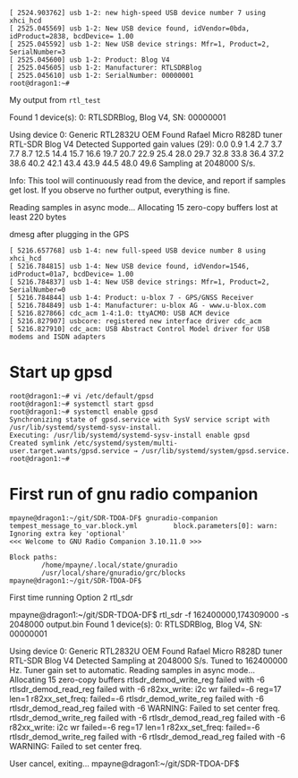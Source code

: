 
```
[ 2524.903762] usb 1-2: new high-speed USB device number 7 using xhci_hcd
[ 2525.045569] usb 1-2: New USB device found, idVendor=0bda, idProduct=2838, bcdDevice= 1.00
[ 2525.045592] usb 1-2: New USB device strings: Mfr=1, Product=2, SerialNumber=3
[ 2525.045600] usb 1-2: Product: Blog V4
[ 2525.045605] usb 1-2: Manufacturer: RTLSDRBlog
[ 2525.045610] usb 1-2: SerialNumber: 00000001
root@dragon1:~# 
```

My output from `rtl_test`

Found 1 device(s):
  0:  RTLSDRBlog, Blog V4, SN: 00000001

Using device 0: Generic RTL2832U OEM
Found Rafael Micro R828D tuner
RTL-SDR Blog V4 Detected
Supported gain values (29): 0.0 0.9 1.4 2.7 3.7 7.7 8.7 12.5 14.4 15.7 16.6 19.7 20.7 22.9 25.4 28.0 29.7 32.8 33.8 36.4 37.2 38.6 40.2 42.1 43.4 43.9 44.5 48.0 49.6 
Sampling at 2048000 S/s.

Info: This tool will continuously read from the device, and report if
samples get lost. If you observe no further output, everything is fine.

Reading samples in async mode...
Allocating 15 zero-copy buffers
lost at least 220 bytes


dmesg after plugging in the GPS

```
[ 5216.657768] usb 1-4: new full-speed USB device number 8 using xhci_hcd
[ 5216.784815] usb 1-4: New USB device found, idVendor=1546, idProduct=01a7, bcdDevice= 1.00
[ 5216.784837] usb 1-4: New USB device strings: Mfr=1, Product=2, SerialNumber=0
[ 5216.784844] usb 1-4: Product: u-blox 7 - GPS/GNSS Receiver
[ 5216.784849] usb 1-4: Manufacturer: u-blox AG - www.u-blox.com
[ 5216.827866] cdc_acm 1-4:1.0: ttyACM0: USB ACM device
[ 5216.827907] usbcore: registered new interface driver cdc_acm
[ 5216.827910] cdc_acm: USB Abstract Control Model driver for USB modems and ISDN adapters
```


# Start up gpsd

```
root@dragon1:~# vi /etc/default/gpsd 
root@dragon1:~# systemctl start gpsd
root@dragon1:~# systemctl enable gpsd
Synchronizing state of gpsd.service with SysV service script with /usr/lib/systemd/systemd-sysv-install.
Executing: /usr/lib/systemd/systemd-sysv-install enable gpsd
Created symlink /etc/systemd/system/multi-user.target.wants/gpsd.service → /usr/lib/systemd/system/gpsd.service.
root@dragon1:~# 
```

# First run of gnu radio companion

```
mpayne@dragon1:~/git/SDR-TDOA-DF$ gnuradio-companion 
tempest_message_to_var.block.yml         block.parameters[0]: warn: Ignoring extra key 'optional'
<<< Welcome to GNU Radio Companion 3.10.11.0 >>>

Block paths:
        /home/mpayne/.local/state/gnuradio
        /usr/local/share/gnuradio/grc/blocks
mpayne@dragon1:~/git/SDR-TDOA-DF$ 
```

First time running Option 2 rtl_sdr

mpayne@dragon1:~/git/SDR-TDOA-DF$ rtl_sdr -f 162400000,174309000 -s 2048000 output.bin
Found 1 device(s):
  0:  RTLSDRBlog, Blog V4, SN: 00000001

Using device 0: Generic RTL2832U OEM
Found Rafael Micro R828D tuner
RTL-SDR Blog V4 Detected
Sampling at 2048000 S/s.
Tuned to 162400000 Hz.
Tuner gain set to automatic.
Reading samples in async mode...
Allocating 15 zero-copy buffers
rtlsdr_demod_write_reg failed with -6
rtlsdr_demod_read_reg failed with -6
r82xx_write: i2c wr failed=-6 reg=17 len=1
r82xx_set_freq: failed=-6
rtlsdr_demod_write_reg failed with -6
rtlsdr_demod_read_reg failed with -6
WARNING: Failed to set center freq.
rtlsdr_demod_write_reg failed with -6
rtlsdr_demod_read_reg failed with -6
r82xx_write: i2c wr failed=-6 reg=17 len=1
r82xx_set_freq: failed=-6
rtlsdr_demod_write_reg failed with -6
rtlsdr_demod_read_reg failed with -6
WARNING: Failed to set center freq.

User cancel, exiting...
mpayne@dragon1:~/git/SDR-TDOA-DF$ 

